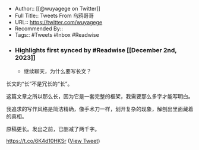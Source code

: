 - Author:: [[@wuyagege on Twitter]]
- Full Title:: Tweets From 乌鸦哥哥
- URL:: https://twitter.com/wuyagege
- Recommended By::
- Tags:: #Tweets #Inbox #Readwise
- ### Highlights first synced by #Readwise [[December 2nd, 2023]]
    - 继续聊天，为什么要写长文？

长文的“长”不是冗长的“长”。

这篇文章之所以那么长，因为它是一套完整的框架，我需要那么多字才能写明白。

我追求的写作风格是简洁精确，像手术刀一样，划开复杂的现象，解刨出里面藏着的真相。

原稿更长。发出之前，已删减了两千字。

https://t.co/6K4d10HKSr ([View Tweet](https://twitter.com/wuyagege/status/1602871183116218369))
